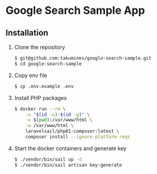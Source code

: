 # Google Search Sample App

## Installation
1. Clone the repository
    ```sh
    $ git@github.com:takumines/google-search-sample.git
    $ cd google-search-sample
    ```
2. Copy env file
    ```sh
    $ cp .env.example .env
    ```
3. Install PHP packages
    ```sh
    $ docker run --rm \
        -u "$(id -u):$(id -g)" \
        -v $(pwd):/var/www/html \
        -w /var/www/html \
        laravelsail/php81-composer:latest \
        composer install --ignore-platform-reqs
    ```
4. Start the docker containers and generate key
    ```sh
    $ ./vendor/bin/sail up -d
    $ ./vendor/bin/sail artisan key:generate
    ```
